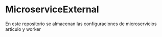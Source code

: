 # MicroserviceExternal
En este repositorio se almacenan las configuraciones de microservicios articulo y worker
